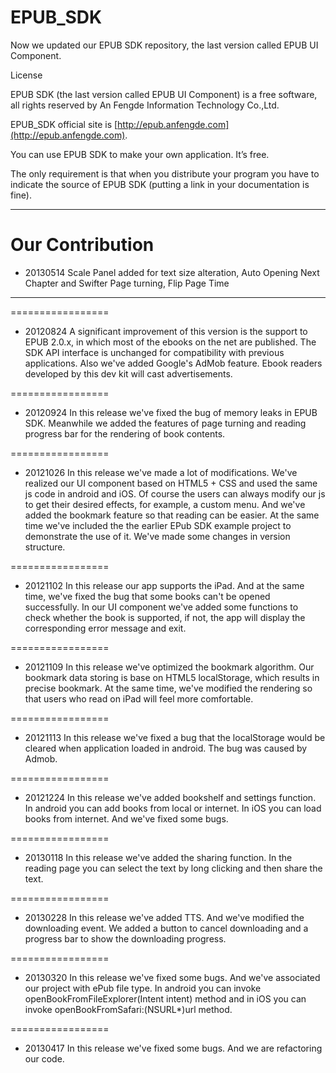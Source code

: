 EPUB_SDK
=================

Now we updated our EPUB SDK repository, the last version called EPUB UI Component.

License

EPUB SDK (the last version called EPUB UI Component) is a free software, all rights reserved by An Fengde  Information Technology Co.,Ltd.

EPUB_SDK official site is [http://epub.anfengde.com](http://epub.anfengde.com).

You can use EPUB SDK to make your own application. It’s free. 

The only requirement is that when you distribute your program you have to indicate the source of EPUB SDK (putting a link in your documentation is fine).

**********************


Our Contribution
=================
* 20130514  Scale Panel added for text size alteration, 
            Auto Opening Next Chapter and Swifter Page turning, 
            Flip Page Time

**********************
=================
* 20120824 A significant improvement of this version is the support to EPUB 2.0.x, in which most of the ebooks on the net are published. The SDK API interface is unchanged for compatibility with previous applications. Also we've added Google's AdMob feature. Ebook readers developed by this dev kit will cast advertisements.

=================
* 20120924 In this release we've fixed the bug of memory leaks in EPUB SDK. Meanwhile we added the features of page turning and reading progress bar for the rendering of book contents.

=================
* 20121026 In this release we've made a lot of modifications. We've realized our UI component based on HTML5 + CSS and used the same js code in android and iOS. Of course the users can always modify our js to get their desired effects, for example, a custom menu. And we've added the bookmark feature so that reading can be easier. At the same time we've included the the earlier EPub SDK example project to demonstrate the use of it. We've made some changes in version structure. 

=================
* 20121102 In this release our app supports the iPad. And at the same time, we've fixed the bug that some books can't be opened successfully. In our UI component we've added some functions to check whether the book is supported, if not, the app will display the corresponding error message and exit.

=================
* 20121109 In this release we've optimized the bookmark algorithm. Our bookmark data storing is base on HTML5 localStorage, which results in precise bookmark. At the same time, we've modified the rendering so that users who read on iPad will feel more comfortable.

=================
* 20121113 In this release we've fixed a bug that the localStorage would be cleared when application loaded in android. The bug was caused by Admob.

=================
* 20121224 In this release we've added bookshelf and settings function. In android you can add books from local or internet. In iOS you can load books from internet. And we've fixed some bugs. 

=================
* 20130118 In this release we've added the sharing function. In the reading page you can select the text by long clicking and then share the text. 

=================
* 20130228 In this release we've added TTS. And we've modified the downloading event. We added a button to cancel downloading and a progress bar to show the downloading progress.

=================
* 20130320 In this release we've fixed some bugs. And we've associated our project with ePub file type. In android you can invoke openBookFromFileExplorer(Intent intent) method and in iOS you can invoke openBookFromSafari:(NSURL*)url method.

=================
* 20130417 In this release we've fixed some bugs. And we are refactoring our code.
